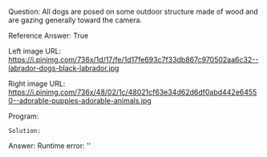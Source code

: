 Question: All dogs are posed on some outdoor structure made of wood and are gazing generally toward the camera.

Reference Answer: True

Left image URL: https://i.pinimg.com/736x/1d/17/fe/1d17fe693c7f33db867c970502aa6c32--labrador-dogs-black-labrador.jpg

Right image URL: https://i.pinimg.com/736x/48/02/1c/48021cf63e34d62d6df0abd442e64550--adorable-puppies-adorable-animals.jpg

Program:

```
Solution:
```
Answer: Runtime error: ''

